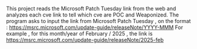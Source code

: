 This project reads the Microsoft Patch Tuesday link from the web and analyzes each cve link to tell which cve are POC and Weaponized.
The program asks to input the link from Microsoft Patch Tuesday , on the format : https://msrc.microsoft.com/update-guide/releaseNote/YYYY-MMM
For example , for this month/year of February / 2025 , the link is https://msrc.microsoft.com/update-guide/releaseNote/2025-feb
